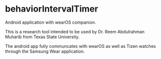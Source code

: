 # behaviorIntervalTimer
Android application with wearOS companion.

This is a research tool intended to be used by Dr. Reem Abdulrahman Muharib from Texas State University. 

The android app fully communcates with wearOS as well as Tizen watches through the Samsung Wear application.

